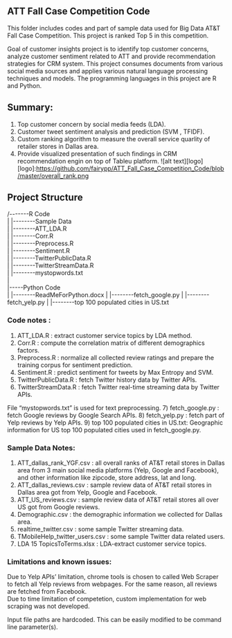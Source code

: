 ## ATT Fall Case Competition Code
This folder includes codes and part of sample data used for Big Data AT&T Fall Case Competition. This project is ranked Top 5 in this competition. 

Goal of customer insights project is to identify top customer concerns, analyze customer sentiment related to ATT and provide recommendation strategies for CRM system. This project consumes documents from various social media sources and applies various natural language processing techniques and models. The programming languages in this project are R and Python.

## Summary:
1. Top customer concern by social media feeds (LDA).
2. Customer tweet sentiment analysis and prediction (SVM , TFIDF).
3. Custom ranking algorithm to measure the overall service quarlity of retailer stores in Dallas area.
4. Provide visualized presentation of such findings in CRM recommendation engin on top of Tableu platform.
![alt text][logo]
[logo]:https://github.com/fairypp/ATT_Fall_Case_Competition_Code/blob/master/overall_rank.png

## Project Structure 

/-------R Code   
| |--------Sample Data  
| |--------ATT_LDA.R  
| |--------Corr.R  
| |--------Preprocess.R  
| |--------Sentiment.R  
| |--------TwitterPublicData.R  
| |--------TwitterStreamData.R  
| |--------mystopwords.txt  
|  
|-----Python Code  
| |--------ReadMeForPython.docx
| |--------fetch_google.py
| |--------fetch_yelp.py
| |--------top 100 populated cities in US.txt

### Code notes : 
1) ATT_LDA.R : extract customer service topics by LDA method.
2) Corr.R : compute the correlation matrix of different demographics factors.
3) Preprocess.R	: normalize all collected review ratings and prepare the training corpus for sentiment prediction.
4) Sentiment.R : predict sentiment for tweets by Max Entropy and SVM.
5) TwitterPublicData.R : fetch Twitter history data by Twitter APIs.
6) TwitterStreamData.R : fetch Twitter real-time streaming data by Twitter APIs.

File “mystopwords.txt” is used for text preprocessing.
7) fetch_google.py : fetch Google reviews by Google Search APIs. 
8) fetch_yelp.py : fetch part of Yelp reviews by Yelp APIs.
9) top 100 populated cities in US.txt: Geographic information for US top 100 populated cities used in fetch_google.py.

### Sample Data Notes:
1)	ATT_dallas_rank_YGF.csv : all overall ranks of AT&T retail stores in Dallas area from 3 main social media platforms (Yelp, Google and Facebook), and other information like zipcode, store address, lat and long.    
2)	ATT_dallas_reviews.csv : sample review data of AT&T retail stores in Dallas area got from Yelp, Google and Facebook.  
3)	ATT_US_reviews.csv : sample review data of AT&T retail stores all over US got from Google reviews.  
4)	Demographic.csv : the demographic information we collected for Dallas area.  
5)	realtime_twitter.csv : some sample Twitter streaming data.  
6)	TMobileHelp_twitter_users.csv : some sample Twitter data related users.  
7)	LDA 15 TopicsToTerms.xlsx : LDA-extract customer service topics.  


### Limitations and known issues:
Due to Yelp APIs’ limitation, chrome tools is chosen to called Web Scraper to fetch all Yelp reviews from webpages. For the same reason, all reviews are fetched from Facebook.   
Due to time limitation of competetion, custom implementation for web scraping was not developed.   

Input file paths are hardcoded. This can be easily modified to be command line parameter(s). 

